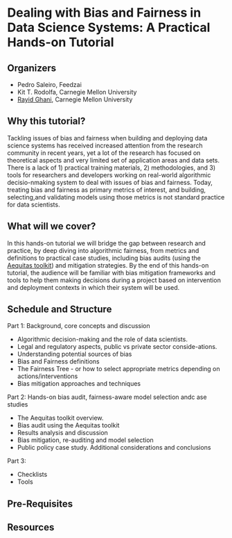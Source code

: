 # Dealing with Bias and Fairness in Data Science Systems: A Practical Hands-on Tutorial

## Organizers

- Pedro Saleiro, Feedzai
- Kit T. Rodolfa, Carnegie Mellon University
- [Rayid Ghani](http://www.rayidghani.com), Carnegie Mellon University


## Why this tutorial?

Tackling issues of bias and fairness when building and deploying data science systems has received increased attention from the research community in recent years, yet a lot of the research has focused on theoretical aspects and very limited set of application areas and data sets.  There is a lack of 1) practical training materials,  2) methodologies,  and 3) tools for researchers and developers working on real-world algorithmic decisio-nmaking system to deal with issues of bias and fairness.  Today, treating bias and fairness as primary metrics of interest, and building, selecting,and  validating  models  using  those metrics is not standard practice for data scientists. 

## What will we cover?

In this hands-on  tutorial  we will bridge the gap between research and practice, by deep diving into algorithmic fairness, from metrics and definitions to practical case studies, including bias audits (using the [Aequitas toolkit](http://github.com/dssg/aequitas)) and mitigation strategies. By the end of this hands-on tutorial, the audience will be familiar with bias mitigation frameworks and tools to help them making decisions during a project based on intervention and deployment contexts in which their system will be used.

## Schedule and Structure

Part 1:  Background, core concepts and discussion
- Algorithmic decision-making and the role of data scientists.
- Legal and regulatory aspects, public vs private sector conside-ations.
- Understanding potential sources of bias
- Bias and Fairness definitions
- The Fairness Tree -  or  how to select appropriate metrics depending on actions/interventions
- Bias mitigation approaches and techniques

Part 2:  Hands-on bias audit, fairness-aware model selection andc ase studies
- The Aequitas toolkit overview.
- Bias audit using the Aequitas toolkit
- Results analysis and discussion
- Bias mitigation, re-auditing and model selection
- Public policy case study.
Additional considerations and conclusions

Part 3: 
- Checklists
- Tools


## Pre-Requisites


## Resources



